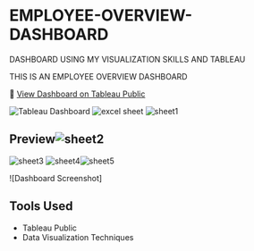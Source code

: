# EMPLOYEE-OVERVIEW-DASHBOARD
DASHBOARD USING MY VISUALIZATION SKILLS AND TABLEAU 
 
THIS IS AN EMPLOYEE OVERVIEW DASHBOARD 

🔗 [View Dashboard on Tableau Public](https://public.tableau.com/views/MYWORKSPACE1/Dashboard1?:language=en-US&publish=yes)

![Tableau Dashboard](https://github.com/user-attachments/assets/2e25fba1-8a01-4060-af10-a62dbe72af6b)
![excel sheet](https://github.com/user-attachments/assets/aa96d088-bca3-4662-8f07-5713948a8d59)
![sheet1](https://github.com/user-attachments/assets/e989f5fe-b140-46dc-86e3-c7e0b759d63f)

## Preview![sheet2](https://github.com/user-attachments/assets/020f5fa2-2416-4fc8-84f7-5cc3cfcc7ae7)
![sheet3](https://github.com/user-attachments/assets/a83a3bf2-81a5-411a-b219-7aa67b3b4400)
![sheet4](https://github.com/user-attachments/assets/82f49c1e-a994-47a0-9c5e-ab8ed2d171c3)![sheet5](https://github.com/user-attachments/assets/143e067e-dbc3-4bd5-aecd-d7385531b3af)


![Dashboard Screenshot]




## Tools Used
- Tableau Public
- Data Visualization Techniques

